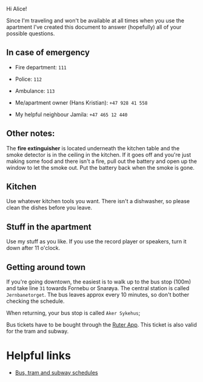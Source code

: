 Hi Alice! 

Since I'm traveling and won't be available at all times when you use the apartment I've created this document to answer (hopefully) all of your possible questions. 

## In case of emergency
- Fire department: `111`
- Police: `112`
- Ambulance: `113`

- Me/apartment owner (Hans Kristian): `+47 928 41 558`
- My helpful neighbour Jamila: `‭+47 465 12 440‬`

## Other notes: 
The **fire extinguisher** is located underneath the kitchen table and the smoke detector is in the ceiling in the kitchen. If it goes off and you're just making some food and there isn't a fire, pull out the battery and open up the window to let the smoke out. Put the battery back when the smoke is gone. 

## Kitchen
Use whatever kitchen tools you want. There isn't a dishwasher, so please clean the dishes before you leave. 

## Stuff in the apartment
Use my stuff as you like. If you use the record player or speakers, turn it down after 11 o'clock.

## Getting around town
If you're going downtown, the easiest is to walk up to the bus stop (100m) and take line `31` towards Fornebu or Snarøya. The central station is called `Jernbanetorget`. The bus leaves approx every 10 minutes, so don't bother checking the schedule.

When returning, your bus stop is called `Aker Sykehus`;

Bus tickets have to be bought through the [Ruter App](https://ruter.no/en/buying-tickets/mobile-ticket-app/). This ticket is also valid for the tram and subway. 

# Helpful links
- [Bus, tram and subway schedules](https://ruter.no/en/)
